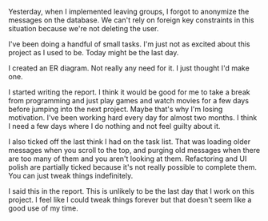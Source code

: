 Yesterday, when I implemented leaving groups, I forgot to anonymize the messages
on the database. We can't rely on foreign key constraints in this situation
because we're not deleting the user.

I've been doing a handful of small tasks. I'm just not as excited about this
project as I used to be. Today might be the last day.

I created an ER diagram. Not really any need for it. I just thought I'd make
one.

I started writing the report. I think it would be good for me to take a break
from programming and just play games and watch movies for a few days before
jumping into the next project. Maybe that's why I'm losing motivation. I've been
working hard every day for almost two months. I think I need a few days where I
do nothing and not feel guilty about it.

I also ticked off the last think I had on the task list. That was loading older
messages when you scroll to the top, and purging old messages when there are too
many of them and you aren't looking at them. Refactoring and UI polish are
partially ticked because it's not really possible to complete them. You can just
tweak things indefinitely.

I said this in the report. This is unlikely to be the last day that I work on
this project. I feel like I could tweak things forever but that doesn't seem
like a good use of my time.
